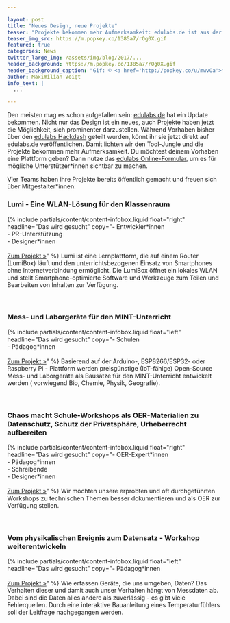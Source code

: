 ```yaml
---

layout: post
title: "Neues Design, neue Projekte"
teaser: "Projekte bekommen mehr Aufmerksamkeit: edulabs.de ist aus der Alpha-Phase heraus und verabschiedet sich von Hackdash."
teaser_img_src: https://m.popkey.co/1385a7/rOg0X.gif
featured: true
categories: News
twitter_large_img: /assets/img/blog/2017/...
header_background: https://m.popkey.co/1385a7/rOg0X.gif
header_background_caption: "Gif: © <a href='http://popkey.co/u/mwvOa'>mwvOa</a> auf <a href='http://popkey.co/m/rOg0X-kazoo+kid-wow'>popkey</a>"
author: Maximilian Voigt
info_text: |
  ...

---
```

Den meisten mag es schon aufgefallen sein: [edulabs.de](/) hat ein Update bekommen. Nicht nur das Design ist ein neues, auch Projekte haben jetzt die Möglichkeit, sich prominenter darzustellen. Während Vorhaben bisher über den [edulabs Hackdash](https://hackdash.org/dashboards/edulabs) geteilt wurden, könnt ihr sie jetzt direkt auf edulabs.de veröffentlichen. Damit lichten wir den Tool-Jungle und die Projekte bekommen mehr Aufmerksamkeit. Du möchtest deinem Vorhaben eine Plattform geben? Dann nutze das [edulabs Online-Formular](/projects/add), um es für mögliche Unterstützer\*innen sichtbar zu machen.

Vier Teams haben ihre Projekte bereits öffentlich gemacht und freuen sich über Mitgestalter\*innen:

### Lumi - Eine WLAN-Lösung für den Klassenraum
{% include partials/content/content-infobox.liquid float="right" headline="Das wird gesucht" copy="- Entwickler\*innen<br>- PR-Unterstützung<br>- Designer\*innen<br><br><a class='btn btn-lg btn-default' href='/projects/lumi-eine-wlan-losung-fur-den-klassenraum/' role='button'>Zum Projekt »</a>" %}
Lumi ist eine Lernplattform, die auf einem Router (LumiBox) läuft und den unterrichtsbezogenen Einsatz von Smartphones ohne Internetverbindung ermöglicht. Die LumiBox öffnet ein lokales WLAN und stellt Smartphone-optimierte Software und Werkzeuge zum Teilen und Bearbeiten von Inhalten zur Verfügung.
<br>
<br>
<br>             
### Mess- und Laborgeräte für den MINT-Unterricht
{% include partials/content/content-infobox.liquid float="left" headline="Das wird gesucht" copy="- Schulen<br>- Pädagog*innen<br><br><a class='btn btn-lg btn-default' href='/projects/mess-und-laborgerate-fur-den-mint-unterricht/' role='button'>Zum Projekt »</a>" %}
Basierend auf der Arduino-, ESP8266/ESP32- oder Raspberry Pi - Plattform werden preisgünstige (IoT-fähige) Open-Source Mess- und Laborgeräte als Bausätze für den MINT-Unterricht entwickelt werden ( vorwiegend Bio, Chemie, Physik, Geografie).
<br>
<br>
<br>
### Chaos macht Schule-Workshops als OER-Materialien zu Datenschutz, Schutz der Privatsphäre, Urheberrecht aufbereiten
{% include partials/content/content-infobox.liquid float="right" headline="Das wird gesucht" copy="- OER-Expert\*innen<br>- Pädagog\*innen<br>- Schreibende<br>- Designer\*innen<br><br><a class='btn btn-lg btn-default' href='/projects/chaos-macht-schule-workshops-als-oer-materialien-zu-datenschutz-schutz-der-privatsphare-urheberrecht-aufbereiten/' role='button'>Zum Projekt »</a>" %}
Wir möchten unsere erprobten und oft durchgeführten Workshops zu technischen Themen besser dokumentieren und als OER zur Verfügung stellen.
<br>
<br>
<br>
### Vom physikalischen Ereignis zum Datensatz - Workshop weiterentwickeln
{% include partials/content/content-infobox.liquid float="left" headline="Das wird gesucht" copy="- Pädagog*innen<br><br><a class='btn btn-lg btn-default' href='/projects/vom-physikalischen-ereignis-zum-datensatz-workshop-weiterentwickeln/' role='button'>Zum Projekt »</a>" %}
Wie erfassen Geräte, die uns umgeben, Daten? Das Verhalten dieser und damit auch unser Verhalten hängt von Messdaten ab. Dabei sind die Daten alles andere als zuverlässig - es gibt viele Fehlerquellen. Durch eine interaktive Bauanleitung eines Temperaturfühlers soll der Leitfrage nachgegangen werden.
